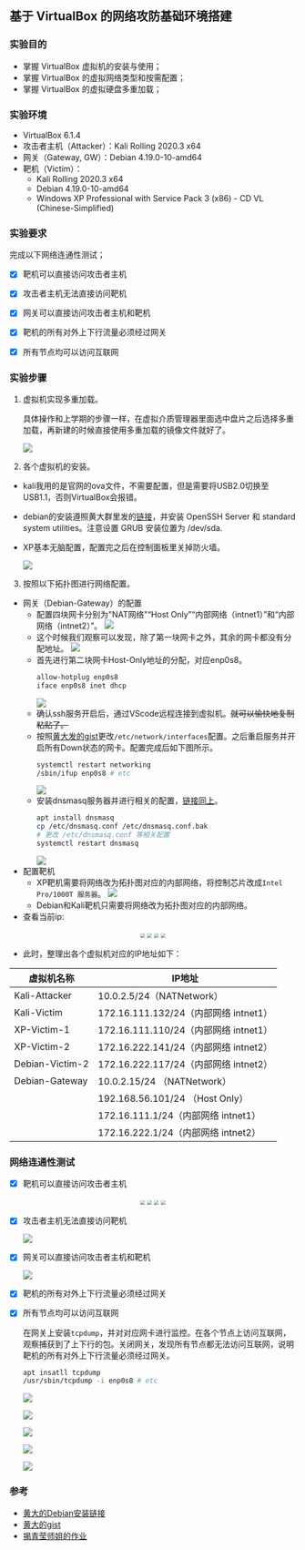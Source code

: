 ## 基于 VirtualBox 的网络攻防基础环境搭建

### 实验目的
- 掌握 VirtualBox 虚拟机的安装与使用；
- 掌握 VirtualBox 的虚拟网络类型和按需配置；
- 掌握 VirtualBox 的虚拟硬盘多重加载；
### 实验环境

- VirtualBox 6.1.4
- 攻击者主机（Attacker）：Kali Rolling 2020.3 x64
- 网关（Gateway, GW）：Debian 4.19.0-10-amd64
- 靶机（Victim）：
  - Kali Rolling 2020.3 x64 
  - Debian 4.19.0-10-amd64 
  - Windows XP Professional with Service Pack 3 (x86) - CD VL (Chinese-Simplified)

### 实验要求

完成以下网络连通性测试；
- [x] 靶机可以直接访问攻击者主机
- [x] 攻击者主机无法直接访问靶机
- [x] 网关可以直接访问攻击者主机和靶机
- [x] 靶机的所有对外上下行流量必须经过网关
- [x] 所有节点均可以访问互联网


### 实验步骤

1. 虚拟机实现多重加载。

    具体操作和上学期的步骤一样，在虚拟介质管理器里面选中盘片之后选择多重加载，再新建的时候直接使用多重加载的镜像文件就好了。

    ![](imgs/multi.png)

2. 各个虚拟机的安装。
   
- kali我用的是官网的ova文件，不需要配置，但是需要将USB2.0切换至USB1.1，否则VirtualBox会报错。
- debian的安装遵照黄大群里发的[链接](https://phoenixnap.com/kb/how-to-install-debian-10-buster)，并安装 OpenSSH Server 和 standard system utilities。注意设置 GRUB 安装位置为 /dev/sda.
- XP基本无脑配置，配置完之后在控制面板里关掉防火墙。

    ![](imgs/all.png)

3. 按照以下拓扑图进行网络配置。

- 网关（Debian-Gateway）的配置
  - 配置四块网卡分别为"NAT网络"“Host Only”“内部网络（intnet1）”和“内部网络（intnet2）”。
  ![](imgs/gateway_network.png)
  - 这个时候我们观察可以发现，除了第一块网卡之外，其余的网卡都没有分配地址。
  ![](imgs/debian_gw_initnet.png)
  - 首先进行第二块网卡Host-Only地址的分配，对应enp0s8。
    ```bash
    allow-hotplug enp0s8
    iface enp0s8 inet dhcp
    ```
    ![](imgs/enp0s8.png)
  - 确认ssh服务开启后，通过VScode远程连接到虚拟机。~~就可以愉快地复制粘贴了。~~
  - 按照[黄大发的gist](https://gist.github.com/c4pr1c3/8d1a4550aa550fabcbfb50fad9718db1)更改`/etc/network/interfaces`配置。之后重启服务并开启所有Down状态的网卡。配置完成后如下图所示。
    ```bash
    systemctl restart networking
    /sbin/ifup enp0s8 # etc
    ```
    ![](imgs/enp0sAll.png)
  - 安装dnsmasq服务器并进行相关的配置，[链接同上](https://gist.github.com/c4pr1c3/8d1a4550aa550fabcbfb50fad9718db1)。
    ```bash
    apt install dnsmasq
    cp /etc/dnsmasq.conf /etc/dnsmasq.conf.bak
    # 更改 /etc/dnsmasq.conf 等相关配置
    systemctl restart dnsmasq
    ```
    ![](imgs/dnsmasq.png)
- 配置靶机
  - XP靶机需要将网络改为拓扑图对应的内部网络，将控制芯片改成`Intel Pro/1000T 服务器`。
  ![](imgs/XP-network.png)
  - Debian和Kali靶机只需要将网络改为拓扑图对应的内部网络。
- 查看当前ip:


<center>
<figure>
<img src="imgs/kali_attacker_ip.png"  style="zoom: 50%;"/>
<img src="imgs/kali_victim_ip.png"  style="zoom: 50%;"/>
<img src="imgs/xp1_ip.png"  style="zoom: 50%;"/>
<img src="imgs/xp2_ip.png"  style="zoom: 50%;"/>
</figure>
</center>

- 此时，整理出各个虚拟机对应的IP地址如下：
  
| 虚拟机名称      | IP地址                                |
| --------------- | ------------------------------------- |
| Kali-Attacker   | 10.0.2.5/24（NATNetwork）             |
| Kali-Victim     | 172.16.111.132/24（内部网络 intnet1） |
| XP-Victim-1     | 172.16.111.110/24（内部网络 intnet1） |
| XP-Victim-2     | 172.16.222.141/24（内部网络 intnet2） |
| Debian-Victim-2 | 172.16.222.117/24（内部网络 intnet2） |
| Debian-Gateway  | 10.0.2.15/24 （NATNetwork）           |
|                 | 192.168.56.101/24 （Host Only）       |
|                 | 172.16.111.1/24（内部网络 intnet1）   |
|                 | 172.16.222.1/24（内部网络 intnet2）   |


### 网络连通性测试

- [x] 靶机可以直接访问攻击者主机

<center>
<figure>
<img src="imgs/VpingA1.png"  style="zoom: 50%;"/>
<img src="imgs/VpingA2.png"  style="zoom: 50%;"/>
<img src="imgs/VpingA3.png"  style="zoom: 50%;"/>
<img src="imgs/VpingA4.png"  style="zoom: 50%;"/>
</figure>
</center>

- [x] 攻击者主机无法直接访问靶机

  ![](imgs/ping_false.png)

- [x] 网关可以直接访问攻击者主机和靶机

  ![](imgs/ping_true.png)
- [x] 靶机的所有对外上下行流量必须经过网关
- [x] 所有节点均可以访问互联网

  
  在网关上安装`tcpdump`，并对对应网卡进行监控。在各个节点上访问互联网，观察捕获到了上下行的包。关闭网关，发现所有节点都无法访问互联网，说明靶机的所有对外上下行流量必须经过网关。

  ```bash
  apt insatll tcpdump
  /usr/sbin/tcpdump -i enp0s8 # etc
  ```

  ![](imgs/kali_attacker_internet.png)

  ![](imgs/kali_victim_internet.png)

  ![](imgs/debian-internet.png)

  ![](imgs/xp-victim-1-internet.png)

  ![](imgs/xp-victim-2-internet.png)

### 参考

- [黄大的Debian安装链接](https://phoenixnap.com/kb/how-to-install-debian-10-buster)
- [黄大的gist]((https://gist.github.com/c4pr1c3/8d1a4550aa550fabcbfb50fad9718db1))
- [揭青莹师姐的作业](https://github.com/CUCCS/2019-NS-Public-YanhuiJessica/tree/ns0x01/ns-0x01)



